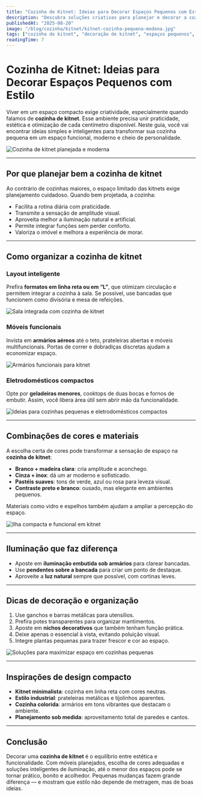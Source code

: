 ```yaml
---
title: "Cozinha de Kitnet: Ideias para Decorar Espaços Pequenos com Estilo"
description: "Descubra soluções criativas para planejar e decorar a cozinha de kitnet: aproveitamento de espaço, móveis funcionais e inspirações de design compacto."
publishedAt: "2025-08-20"
image: "/blog/cozinha/kitnet/kitnet-cozinha-pequena-modena.jpg"
tags: ["cozinha de kitnet", "decoração de kitnet", "espaços pequenos", "design compacto", "cozinha planejada"]
readingTime: 7
---
```


# Cozinha de Kitnet: Ideias para Decorar Espaços Pequenos com Estilo

Viver em um espaço compacto exige criatividade, especialmente quando falamos de **cozinha de kitnet**. Esse ambiente precisa unir praticidade, estética e otimização de cada centímetro disponível. Neste guia, você vai encontrar ideias simples e inteligentes para transformar sua cozinha pequena em um espaço funcional, moderno e cheio de personalidade.  

![Cozinha de kitnet planejada e moderna](/blog/cozinha/kitnet/kitnet-cozinha-pequena-modena.jpg)

---

## Por que planejar bem a cozinha de kitnet

Ao contrário de cozinhas maiores, o espaço limitado das kitnets exige planejamento cuidadoso. Quando bem projetada, a cozinha:  

- Facilita a rotina diária com praticidade.  
- Transmite a sensação de amplitude visual.  
- Aproveita melhor a iluminação natural e artificial.  
- Permite integrar funções sem perder conforto.  
- Valoriza o imóvel e melhora a experiência de morar.  

---

## Como organizar a cozinha de kitnet

### Layout inteligente  
Prefira **formatos em linha reta ou em “L”**, que otimizam circulação e permitem integrar a cozinha à sala. Se possível, use bancadas que funcionem como divisória e mesa de refeições.  

![Sala integrada com cozinha de kitnet](/blog/cozinha/kitnet/kitnet-sala-integrada.webp)

### Móveis funcionais  
Invista em **armários aéreos** até o teto, prateleiras abertas e móveis multifuncionais. Portas de correr e dobradiças discretas ajudam a economizar espaço.  

![Armários funcionais para kitnet](/blog/cozinha/kitnet/cozinha-kitnet-armarios.webp)

### Eletrodomésticos compactos  
Opte por **geladeiras menores**, cooktops de duas bocas e fornos de embutir. Assim, você libera área útil sem abrir mão da funcionalidade.  

![Ideias para cozinhas pequenas e eletrodomésticos compactos](/blog/cozinha/kitnet/cozinha-kitnet-ideias.png)

---

## Combinações de cores e materiais

A escolha certa de cores pode transformar a sensação de espaço na **cozinha de kitnet**:  

- **Branco + madeira clara**: cria amplitude e aconchego.  
- **Cinza + inox**: dá um ar moderno e sofisticado.  
- **Pastéis suaves**: tons de verde, azul ou rosa para leveza visual.  
- **Contraste preto e branco**: ousado, mas elegante em ambientes pequenos.  

Materiais como vidro e espelhos também ajudam a ampliar a percepção do espaço.  

![Ilha compacta e funcional em kitnet](/blog/cozinha/kitnet/cozinha-kitnet-ilha.webp)

---

## Iluminação que faz diferença

- Aposte em **iluminação embutida sob armários** para clarear bancadas.  
- Use **pendentes sobre a bancada** para criar um ponto de destaque.  
- Aproveite a **luz natural** sempre que possível, com cortinas leves.  

---

## Dicas de decoração e organização

1. Use ganchos e barras metálicas para utensílios.  
2. Prefira potes transparentes para organizar mantimentos.  
3. Aposte em **nichos decorativos** que também tenham função prática.  
4. Deixe apenas o essencial à vista, evitando poluição visual.  
5. Integre plantas pequenas para trazer frescor e cor ao espaço.  

![Soluções para maximizar espaço em cozinhas pequenas](/blog/cozinha/kitnet/ideias-cozinha-pequena-maximizando-espaco.webp)

---

## Inspirações de design compacto

- **Kitnet minimalista**: cozinha em linha reta com cores neutras.  
- **Estilo industrial**: prateleiras metálicas e tijolinhos aparentes.  
- **Cozinha colorida**: armários em tons vibrantes que destacam o ambiente.  
- **Planejamento sob medida**: aproveitamento total de paredes e cantos.  

---

## Conclusão

Decorar uma **cozinha de kitnet** é o equilíbrio entre estética e funcionalidade. Com móveis planejados, escolha de cores adequadas e soluções inteligentes de iluminação, até o menor dos espaços pode se tornar prático, bonito e acolhedor. Pequenas mudanças fazem grande diferença — e mostram que estilo não depende de metragem, mas de boas ideias.  